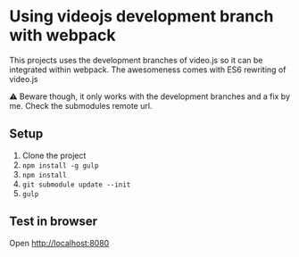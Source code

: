 # Using videojs development branch with webpack

This projects uses the development branches of video.js so it can be integrated within webpack.
The awesomeness comes with ES6 rewriting of video.js

:warning: Beware though, it only works with the development branches and a fix by me. Check the submodules remote url.

## Setup

1. Clone the project
2. `npm install -g gulp`
3. `npm install`
4. `git submodule update --init`
5. `gulp`

## Test in browser

Open [http://localhost:8080](http://localhost:8080)
